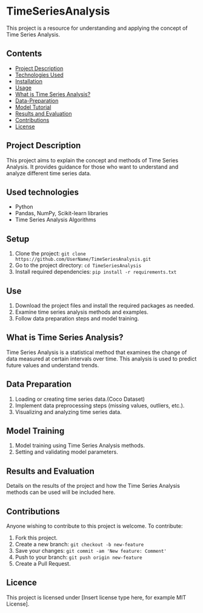 # TimeSeriesAnalysis

This project is a resource for understanding and applying the concept of Time Series Analysis.

## Contents

- [Project Description](#project-description)
- [Technologies Used](#used-technologies)
- [Installation](#installation)
- [Usage](#usage)
- [What is Time Series Analysis?](#what-is-time-series-analysis)
- [Data-Preparation](#data-preparation)
- [Model Tutorial](#model-tutorial)
- [Results and Evaluation](#results-and-evaluation)
- [Contributions](#contributions)
- [License](#license)

## Project Description

This project aims to explain the concept and methods of Time Series Analysis. It provides guidance for those who want to understand and analyze different time series data.

## Used technologies

- Python
- Pandas, NumPy, Scikit-learn libraries
- Time Series Analysis Algorithms

## Setup

1. Clone the project: `git clone https://github.com/UserName/TimeSeriesAnalysis.git`
2. Go to the project directory: `cd TimeSeriesAnalysis`
3. Install required dependencies: `pip install -r requirements.txt`

## Use

1. Download the project files and install the required packages as needed.
2. Examine time series analysis methods and examples.
3. Follow data preparation steps and model training.

## What is Time Series Analysis?

Time Series Analysis is a statistical method that examines the change of data measured at certain intervals over time. This analysis is used to predict future values and understand trends.

## Data Preparation

1. Loading or creating time series data.(Coco Dataset)
2. Implement data preprocessing steps (missing values, outliers, etc.).
3. Visualizing and analyzing time series data.

## Model Training

1. Model training using Time Series Analysis methods.
2. Setting and validating model parameters.

## Results and Evaluation

Details on the results of the project and how the Time Series Analysis methods can be used will be included here.

## Contributions

Anyone wishing to contribute to this project is welcome. To contribute:

1. Fork this project.
2. Create a new branch: `git checkout -b new-feature`
3. Save your changes: `git commit -am 'New feature: Comment'`
4. Push to your branch: `git push origin new-feature`
5. Create a Pull Request.

## Licence

This project is licensed under [Insert license type here, for example MIT License].
